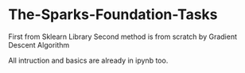 # The-Sparks-Foundation-Tasks

 First from Sklearn Library 
 Second method is from scratch by Gradient Descent Algorithm
 
 All intruction and basics are already in ipynb too.
